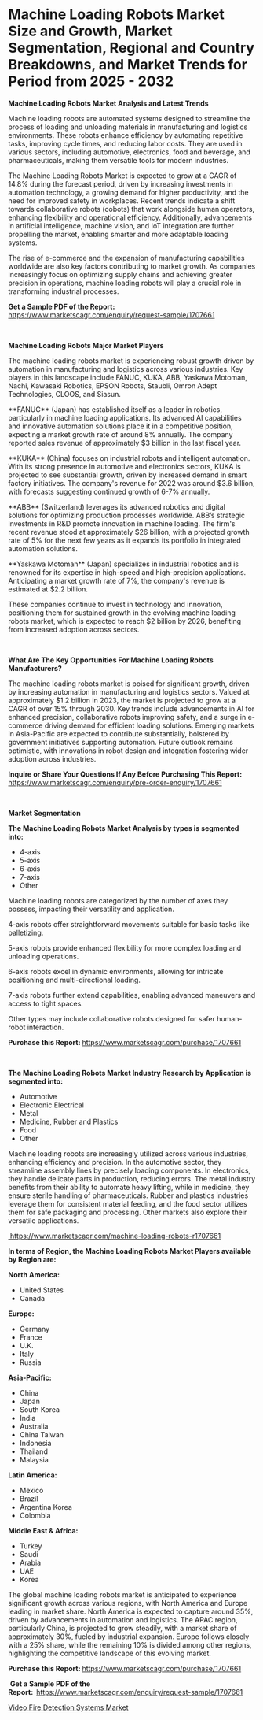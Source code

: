<p><h1>Machine Loading Robots Market Size and Growth, Market Segmentation, Regional and Country Breakdowns, and Market Trends for Period from 2025 -  2032</h1></p><p><strong>Machine Loading Robots Market Analysis and Latest Trends</strong></p>
<p><p>Machine loading robots are automated systems designed to streamline the process of loading and unloading materials in manufacturing and logistics environments. These robots enhance efficiency by automating repetitive tasks, improving cycle times, and reducing labor costs. They are used in various sectors, including automotive, electronics, food and beverage, and pharmaceuticals, making them versatile tools for modern industries.</p><p>The Machine Loading Robots Market is expected to grow at a CAGR of 14.8% during the forecast period, driven by increasing investments in automation technology, a growing demand for higher productivity, and the need for improved safety in workplaces. Recent trends indicate a shift towards collaborative robots (cobots) that work alongside human operators, enhancing flexibility and operational efficiency. Additionally, advancements in artificial intelligence, machine vision, and IoT integration are further propelling the market, enabling smarter and more adaptable loading systems. </p><p>The rise of e-commerce and the expansion of manufacturing capabilities worldwide are also key factors contributing to market growth. As companies increasingly focus on optimizing supply chains and achieving greater precision in operations, machine loading robots will play a crucial role in transforming industrial processes.</p></p>
<p><strong>Get a Sample PDF of the Report:&nbsp;</strong> <a href="https://www.marketscagr.com/enquiry/request-sample/1707661?utm_campaign=1126&utm_medium=2&utm_source=Github&utm_content=ia&utm_term=20022025&utm_id=machine-loading-robots">https://www.marketscagr.com/enquiry/request-sample/1707661</a></p>
<p>&nbsp;</p>
<p><strong>Machine Loading Robots Major Market Players</strong></p>
<p><p>The machine loading robots market is experiencing robust growth driven by automation in manufacturing and logistics across various industries. Key players in this landscape include FANUC, KUKA, ABB, Yaskawa Motoman, Nachi, Kawasaki Robotics, EPSON Robots, Staubli, Omron Adept Technologies, CLOOS, and Siasun.</p><p>**FANUC** (Japan) has established itself as a leader in robotics, particularly in machine loading applications. Its advanced AI capabilities and innovative automation solutions place it in a competitive position, expecting a market growth rate of around 8% annually. The company reported sales revenue of approximately $3 billion in the last fiscal year.</p><p>**KUKA** (China) focuses on industrial robots and intelligent automation. With its strong presence in automotive and electronics sectors, KUKA is projected to see substantial growth, driven by increased demand in smart factory initiatives. The company's revenue for 2022 was around $3.6 billion, with forecasts suggesting continued growth of 6-7% annually.</p><p>**ABB** (Switzerland) leverages its advanced robotics and digital solutions for optimizing production processes worldwide. ABB’s strategic investments in R&D promote innovation in machine loading. The firm's recent revenue stood at approximately $26 billion, with a projected growth rate of 5% for the next few years as it expands its portfolio in integrated automation solutions.</p><p>**Yaskawa Motoman** (Japan) specializes in industrial robotics and is renowned for its expertise in high-speed and high-precision applications. Anticipating a market growth rate of 7%, the company's revenue is estimated at $2.2 billion.</p><p>These companies continue to invest in technology and innovation, positioning them for sustained growth in the evolving machine loading robots market, which is expected to reach $2 billion by 2026, benefiting from increased adoption across sectors.</p></p>
<p>&nbsp;</p>
<p><strong>What Are The Key Opportunities For Machine Loading Robots Manufacturers?</strong></p>
<p><p>The machine loading robots market is poised for significant growth, driven by increasing automation in manufacturing and logistics sectors. Valued at approximately $1.2 billion in 2023, the market is projected to grow at a CAGR of over 15% through 2030. Key trends include advancements in AI for enhanced precision, collaborative robots improving safety, and a surge in e-commerce driving demand for efficient loading solutions. Emerging markets in Asia-Pacific are expected to contribute substantially, bolstered by government initiatives supporting automation. Future outlook remains optimistic, with innovations in robot design and integration fostering wider adoption across industries.</p></p>
<p><strong>Inquire or Share Your Questions If Any Before Purchasing This Report:</strong> <a href="https://www.marketscagr.com/enquiry/pre-order-enquiry/1707661?utm_campaign=1126&utm_medium=2&utm_source=Github&utm_content=ia&utm_term=20022025&utm_id=machine-loading-robots">https://www.marketscagr.com/enquiry/pre-order-enquiry/1707661</a></p>
<p>&nbsp;</p>
<p><strong>Market Segmentation</strong></p>
<p><strong>The Machine Loading Robots Market Analysis by types is segmented into:</strong></p>
<p><ul><li>4-axis</li><li>5-axis</li><li>6-axis</li><li>7-axis</li><li>Other</li></ul></p>
<p><p>Machine loading robots are categorized by the number of axes they possess, impacting their versatility and application. </p><p>4-axis robots offer straightforward movements suitable for basic tasks like palletizing. </p><p>5-axis robots provide enhanced flexibility for more complex loading and unloading operations. </p><p>6-axis robots excel in dynamic environments, allowing for intricate positioning and multi-directional loading. </p><p>7-axis robots further extend capabilities, enabling advanced maneuvers and access to tight spaces. </p><p>Other types may include collaborative robots designed for safer human-robot interaction.</p></p>
<p><strong>Purchase this Report:&nbsp;</strong><a href="https://www.marketscagr.com/purchase/1707661?utm_campaign=1126&utm_medium=2&utm_source=Github&utm_content=ia&utm_term=20022025&utm_id=machine-loading-robots">https://www.marketscagr.com/purchase/1707661</a></p>
<p>&nbsp;</p>
<p><strong>The Machine Loading Robots Market Industry Research by Application is segmented into:</strong></p>
<p><ul><li>Automotive</li><li>Electronic Electrical</li><li>Metal</li><li>Medicine, Rubber and Plastics</li><li>Food</li><li>Other</li></ul></p>
<p><p>Machine loading robots are increasingly utilized across various industries, enhancing efficiency and precision. In the automotive sector, they streamline assembly lines by precisely loading components. In electronics, they handle delicate parts in production, reducing errors. The metal industry benefits from their ability to automate heavy lifting, while in medicine, they ensure sterile handling of pharmaceuticals. Rubber and plastics industries leverage them for consistent material feeding, and the food sector utilizes them for safe packaging and processing. Other markets also explore their versatile applications.</p></p>
<p><a href="https://www.marketscagr.com/machine-loading-robots-r1707661?utm_campaign=1126&utm_medium=2&utm_source=Github&utm_content=ia&utm_term=20022025&utm_id=machine-loading-robots">&nbsp;https://www.marketscagr.com/machine-loading-robots-r1707661</a></p>
<p><strong>In terms of Region, the Machine Loading Robots Market Players available by Region are:</strong></p>
<p>
    <p> <strong> North America: </strong>
        <ul>
            <li>United States</li>
            <li>Canada</li>
        </ul>
        </p> 
    <p> <strong> Europe: </strong>
        <ul>
            <li>Germany</li>
            <li>France</li>
            <li>U.K.</li>
            <li>Italy</li>
            <li>Russia</li>
        </ul>
        </p> 
    <p> <strong> Asia-Pacific: </strong>
        <ul>
            <li>China</li>
            <li>Japan</li>
            <li>South Korea</li>
            <li>India</li>
            <li>Australia</li>
            <li>China Taiwan</li>
            <li>Indonesia</li>
            <li>Thailand</li>
            <li>Malaysia</li>
        </ul>
        </p> 
    <p> <strong> Latin America: </strong>
        <ul>
            <li>Mexico</li>
            <li>Brazil</li>
            <li>Argentina Korea</li>
            <li>Colombia</li>
        </ul>
        </p> 
    <p> <strong> Middle East & Africa: </strong>
        <ul>
            <li>Turkey</li>
            <li>Saudi</li>
            <li>Arabia</li>
            <li>UAE</li>
            <li>Korea</li>
        </ul>
    </p>
    </p>
<p><p>The global machine loading robots market is anticipated to experience significant growth across various regions, with North America and Europe leading in market share. North America is expected to capture around 35%, driven by advancements in automation and logistics. The APAC region, particularly China, is projected to grow steadily, with a market share of approximately 30%, fueled by industrial expansion. Europe follows closely with a 25% share, while the remaining 10% is divided among other regions, highlighting the competitive landscape of this evolving market.</p></p>
<p><strong>Purchase this Report: </strong><a href="https://www.marketscagr.com/purchase/1707661?utm_campaign=1126&utm_medium=2&utm_source=Github&utm_content=ia&utm_term=20022025&utm_id=machine-loading-robots">https://www.marketscagr.com/purchase/1707661</a></p>
<p>&nbsp;<strong>Get a Sample PDF of the Report:&nbsp;&nbsp;</strong><a href="https://www.marketscagr.com/enquiry/request-sample/1707661?utm_campaign=1126&utm_medium=2&utm_source=Github&utm_content=ia&utm_term=20022025&utm_id=machine-loading-robots">https://www.marketscagr.com/enquiry/request-sample/1707661</a></p>
<p><strong></strong></p>
<p><p><a href="https://github.com/julyju69/Market-Research-Report-List-6/blob/main/video-fire-detection-systems-market.md?utm_campaign=1126&utm_medium=2&utm_source=Github&utm_content=ia&utm_term=20022025&utm_id=machine-loading-robots">Video Fire Detection Systems Market</a></p></p>